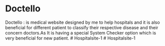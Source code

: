 # Doctello
Doctello : is medical website designed by me to help hospitals and it is also beneficial for different patient to classify their respective disease and their concern doctors.As It is having a special System Checker option which is very beneficial for new patient.
#   H o s p i t a l s i t e - 1  
 #   H o s p i t a l s i t e - 1  
 
